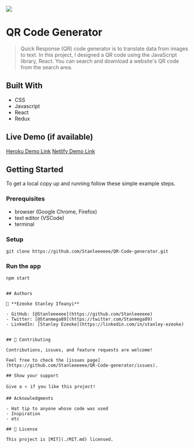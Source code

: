 ![](https://img.shields.io/badge/Microverse-blueviolet)

# QR Code Generator

> Quick Response (QR) code generator is to translate data from images to text. In this project, I designed a QR code using the JavaScript library, React. You can search and download a website's QR code from the search area. 


## Built With

- CSS
- Javascript
- React
- Redux

## Live Demo (if available)

[Heroku Demo Link](https://qr-code89.herokuapp.com/)
[Netlify Demo Link](https://stanqrcode.netlify.app/)


## Getting Started
To get a local copy up and running follow these simple example steps.

### Prerequisites

- browser (Google Chrome, Firefox)
- text editor (VSCode)
- terminal

### Setup

```
git clone https://github.com/Stanleeeeee/QR-Code-generator.git
```

### Run the app

```
npm start


## Authors

👤 **Ezeoke Stanley Ifeanyi**

- GitHub: [@Stanleeeeee](https://github.com/Stanleeeeee)
- Twitter: [@Stanmega89](https://twitter.com/Stanmega89)
- LinkedIn: [Stanley Ezeoke](https://linkedin.com/in/stanley-ezeoke)


## 🤝 Contributing

Contributions, issues, and feature requests are welcome!

Feel free to check the [issues page](https://github.com/Stanleeeeee/QR-Code-generator/issues).

## Show your support

Give a ⭐️ if you like this project!

## Acknowledgments

- Hat tip to anyone whose code was used
- Inspiration
- etc

## 📝 License

This project is [MIT](./MIT.md) licensed.
